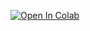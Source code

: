 [![Open In Colab](https://colab.research.google.com/assets/colab-badge.svg)](https://colab.research.google.com/github/bharris12/URP_2021_Programming_Course/blob/main/lecture_4/4_visualization.ipynb)